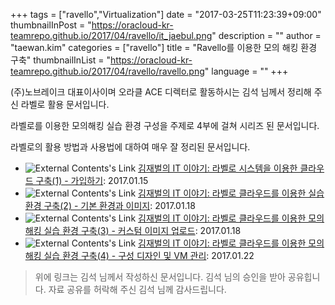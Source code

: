 +++
tags = ["ravello","Virtualization"]
date = "2017-03-25T11:23:39+09:00"
thumbnailInPost = "https://oracloud-kr-teamrepo.github.io/2017/04/ravello/it_jaebul.png"
description = ""
author = "taewan.kim"
categories = ["ravello"]
title = "Ravello를 이용한 모의 해킹 환경 구축"
thumbnailInList = "https://oracloud-kr-teamrepo.github.io/2017/04/ravello/ravello.png"
language = ""
+++

(주)노브레이크 대표이사이며 오라클 ACE 디렉터로 활동하시는 김석 님께서 정리해 주신 라벨로 활용 문서입니다.

라벨로를 이용한 모의해킹 실습 환경 구성을 주제로 4부에 걸쳐 시리즈 된 문서입니다.

라벨로의 활용 방법과 사용법에 대하여 매우 잘 정리된 문서입니다.

- ![External Contents's Link](/img/icon/external-link.png) [김재벌의 IT 이야기: 라벨로 시스템을 이용한 클라우드 구축(1) - 가입하기](http://solatech.tistory.com/393): 2017.01.15
- ![External Contents's Link](/img/icon/external-link.png) [김재벌의 IT 이야기: 라벨로 클라우드를 이용한 실습환경 구축(2) - 기본 환경과 이미지](http://solatech.tistory.com/394): 2017.01.18
- ![External Contents's Link](/img/icon/external-link.png) [김재벌의 IT 이야기: 라벨로 클라우드를 이용한 모의해킹 실습 환경 구축(3) - 커스텀 이미지 업로드](http://solatech.tistory.com/395): 2017.01.18
- ![External Contents's Link](/img/icon/external-link.png) [김재벌의 IT 이야기: 라벨로 클라우드를 이용한 모의해킹 실습 환경 구축(4) - 구성 디자인 및 VM 관리](http://solatech.tistory.com/396): 2017.01.22



> 위에 링크는 김석 님께서 작성하신 문서입니다. 김석 님의 승인을 받아 공유힙니다.
> 자료 공유를 허락해 주신 김석 님께 감사드립니다.

